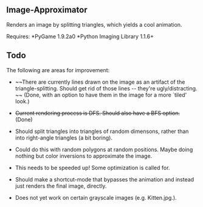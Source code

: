 ## Image-Approximator

Renders an image by splitting triangles, which yields a cool animation.

Requires: 
*PyGame 1.9.2a0
*Python Imaging Library 1.1.6+

## Todo

The following are areas for improvement:

* ~~There are currently lines drawn on the image as an artifact of the triangle-splitting. Should get rid of those lines -- they're ugly/distracting. ~~
(Done, with an option to have them in the image for a more `tiled' look.)

* ~~Current rendering process is DFS. Should also have a BFS option.~~
(Done)

* Should split triangles into triangles of random dimensons, rather than into right-angle triangles (a bit boring).

* Could do this with random polygons at random positions. Maybe doing nothing but color inversions to approximate the image.

* This needs to be speeded up! Some optimization is called for.

* Should make a shortcut-mode that bypasses the animation and instead just renders the final image, directly.

* Does not yet work on certain grayscale images (e.g. Kitten.jpg.).
